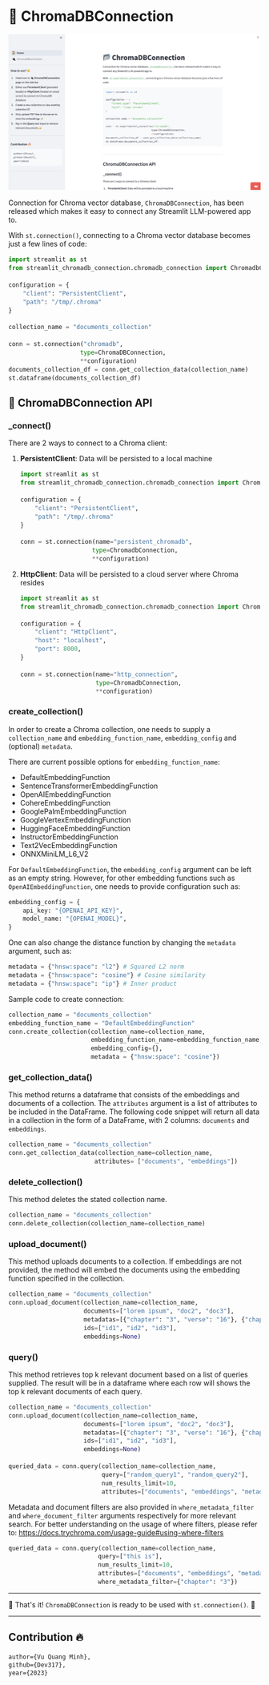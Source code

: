 # 📂 ChromaDBConnection

![Demo Screen Shot](https://github.com/Dev317/streamlit_chromadb_connection/blob/236d4c4cecbd56c19695f55b20b58492518e8300/demo_ss.png?raw=True)

Connection for Chroma vector database, `ChromaDBConnection`, has been released which makes it easy to connect any Streamlit LLM-powered app to.

With `st.connection()`, connecting to a Chroma vector database becomes just a few lines of code:


```python
import streamlit as st
from streamlit_chromadb_connection.chromadb_connection import ChromadbConnection

configuration = {
    "client": "PersistentClient",
    "path": "/tmp/.chroma"
}

collection_name = "documents_collection"

conn = st.connection("chromadb",
                    type=ChromaDBConnection,
                    **configuration)
documents_collection_df = conn.get_collection_data(collection_name)
st.dataframe(documents_collection_df)
```

## 📑 ChromaDBConnection API

### _connect()
There are 2 ways to connect to a Chroma client:
1. **PersistentClient**: Data will be persisted to a local machine
    ```python
    import streamlit as st
    from streamlit_chromadb_connection.chromadb_connection import ChromadbConnection

    configuration = {
        "client": "PersistentClient",
        "path": "/tmp/.chroma"
    }

    conn = st.connection(name="persistent_chromadb",
                        type=ChromadbConnection,
                        **configuration)
    ```

2. **HttpClient**: Data will be persisted to a cloud server where Chroma resides
    ```python
    import streamlit as st
    from streamlit_chromadb_connection.chromadb_connection import ChromadbConnection

    configuration = {
        "client": "HttpClient",
        "host": "localhost",
        "port": 8000,
    }

    conn = st.connection(name="http_connection",
                         type=ChromadbConnection,
                         **configuration)
    ```


### create_collection()
In order to create a Chroma collection, one needs to supply a `collection_name` and `embedding_function_name`, `embedding_config` and (optional) `metadata`.

There are current possible options for `embedding_function_name`:
- DefaultEmbeddingFunction
- SentenceTransformerEmbeddingFunction
- OpenAIEmbeddingFunction
- CohereEmbeddingFunction
- GooglePalmEmbeddingFunction
- GoogleVertexEmbeddingFunction
- HuggingFaceEmbeddingFunction
- InstructorEmbeddingFunction
- Text2VecEmbeddingFunction
- ONNXMiniLM_L6_V2

For `DefaultEmbeddingFunction`, the `embedding_config` argument can be left as an empty string. However, for other embedding functions such as `OpenAIEmbeddingFunction`, one needs to provide configuration such as:

```python
embedding_config = {
    api_key: "{OPENAI_API_KEY}",
    model_name: "{OPENAI_MODEL}",
}
```

One can also change the distance function by changing the `metadata` argument, such as:

```python
metadata = {"hnsw:space": "l2"} # Squared L2 norm
metadata = {"hnsw:space": "cosine"} # Cosine similarity
metadata = {"hnsw:space": "ip"} # Inner product
```

Sample code to create connection:

```python
collection_name = "documents_collection"
embedding_function_name = "DefaultEmbeddingFunction"
conn.create_collection(collection_name=collection_name,
                       embedding_function_name=embedding_function_name,
                       embedding_config={},
                       metadata = {"hnsw:space": "cosine"})
```

### get_collection_data()
This method returns a dataframe that consists of the embeddings and documents of a collection.
The `attributes` argument is a list of attributes to be included in the DataFrame.
The following code snippet will return all data in a collection in the form of a DataFrame, with 2 columns: `documents` and `embeddings`.

```python
collection_name = "documents_collection"
conn.get_collection_data(collection_name=collection_name,
                        attributes= ["documents", "embeddings"])
```

### delete_collection()
This method deletes the stated collection name.

```python
collection_name = "documents_collection"
conn.delete_collection(collection_name=collection_name)
```

### upload_document()
This method uploads documents to a collection.
If embeddings are not provided, the method will embed the documents using the embedding function specified in the collection.


```python
collection_name = "documents_collection"
conn.upload_document(collection_name=collection_name,
                     documents=["lorem ipsum", "doc2", "doc3"],
                     metadatas=[{"chapter": "3", "verse": "16"}, {"chapter": "3", "verse": "5"}, {"chapter": "29", "verse": "11"}],
                     ids=["id1", "id2", "id3"],
                     embeddings=None)
```

### query()
This method retrieves top k relevant document based on a list of queries supplied.
The result will be in a dataframe where each row will shows the top k relevant documents of each query.

```python
collection_name = "documents_collection"
conn.upload_document(collection_name=collection_name,
                     documents=["lorem ipsum", "doc2", "doc3"],
                     metadatas=[{"chapter": "3", "verse": "16"}, {"chapter": "3", "verse": "5"}, {"chapter": "29", "verse": "11"}],
                     ids=["id1", "id2", "id3"],
                     embeddings=None)

queried_data = conn.query(collection_name=collection_name,
                          query=["random_query1", "random_query2"],
                          num_results_limit=10,
                          attributes=["documents", "embeddings", "metadatas", "data"])
```

Metadata and document filters are also provided in `where_metadata_filter` and `where_document_filter` arguments respectively for more relevant search. For better understanding on the usage of where filters, please refer to: https://docs.trychroma.com/usage-guide#using-where-filters

```python
queried_data = conn.query(collection_name=collection_name,
                         query=["this is"],
                         num_results_limit=10,
                         attributes=["documents", "embeddings", "metadatas", "data"],
                         where_metadata_filter={"chapter": "3"})
```


***
🎉 That's it! `ChromaDBConnection` is ready to be used with `st.connection()`. 🎉
***

## Contribution 🔥
```
author={Vu Quang Minh},
github={Dev317},
year={2023}
```
